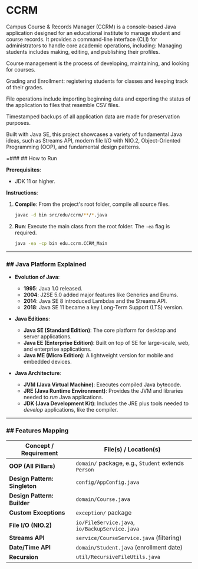 # CCRM
Campus Course & Records Manager (CCRM) is a console-based Java application designed for an educational institute to manage student and course records. It provides a command-line interface (CLI) for administrators to handle core academic operations, including: Managing students includes making, editing, and publishing their profiles.

Course management is the process of developing, maintaining, and looking for courses.

Grading and Enrollment: registering students for classes and keeping track of their grades.

File operations include importing beginning data and exporting the status of the application to files that resemble CSV files.

Timestamped backups of all application data are made for preservation purposes.

Built with Java SE, this project showcases a variety of fundamental Java ideas, such as Streams API, modern file I/O with NIO.2, Object-Oriented Programming (OOP), and fundamental design patterns. 


=### ## How to Run

**Prerequisites**:
* JDK 11 or higher.

**Instructions**:

1.  **Compile**: From the project's root folder, compile all source files.
    ```bash
    javac -d bin src/edu/ccrm/**/*.java
    ```

2.  **Run**: Execute the main class from the root folder. The `-ea` flag is required.
    ```bash
    java -ea -cp bin edu.ccrm.CCRM_Main
    ```

---

### ## Java Platform Explained

* **Evolution of Java**:
    * **1995**: Java 1.0 released.
    * **2004**: J2SE 5.0 added major features like Generics and Enums.
    * **2014**: Java SE 8 introduced Lambdas and the Streams API.
    * **2018**: Java SE 11 became a key Long-Term Support (LTS) version.

* **Java Editions**:
    * **Java SE (Standard Edition)**: The core platform for desktop and server applications.
    * **Java EE (Enterprise Edition)**: Built on top of SE for large-scale, web, and enterprise applications.
    * **Java ME (Micro Edition)**: A lightweight version for mobile and embedded devices.

* **Java Architecture**:
    * **JVM (Java Virtual Machine)**: Executes compiled Java bytecode.
    * **JRE (Java Runtime Environment)**: Provides the JVM and libraries needed to *run* Java applications.
    * **JDK (Java Development Kit)**: Includes the JRE plus tools needed to *develop* applications, like the compiler.

---

### ## Features Mapping

| Concept / Requirement | File(s) / Location(s) |
| --- | --- |
| **OOP (All Pillars)** | `domain/` package, e.g., `Student` extends `Person` |
| **Design Pattern: Singleton** | `config/AppConfig.java` |
| **Design Pattern: Builder** | `domain/Course.java` |
| **Custom Exceptions** | `exception/` package |
| **File I/O (NIO.2)** | `io/FileService.java`, `io/BackupService.java` |
| **Streams API** | `service/CourseService.java` (filtering) |
| **Date/Time API** | `domain/Student.java` (enrollment date) |
| **Recursion** | `util/RecursiveFileUtils.java` |


